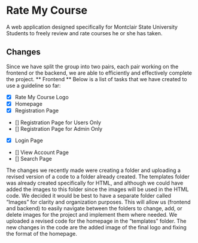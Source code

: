# Rate My Course
A web application designed specifically for Montclair State University Students to freely review and rate courses he or she has taken. 
## Changes
Since we have split the group into two pairs, each pair working on the frontend or the backend, we are able to efficiently and effectively complete the project.
** Frontend **
Below is a list of tasks that we have created to use a guideline so far:
- [X] Rate My Course Logo
- [X] Homepage
- [X] Registration Page
- [] Registration Page for Users Only
- [] Registration Page for Admin Only
- [X] Login Page
- [] View Account Page
- [] Search Page

The changes we recently made were creating a folder and uploading a revised version of a code to a folder already created. The templates folder was already created specifically for HTML, and although we could have added the images to this folder since the images will be used in the HTML code. We decided it would be best to have a separate folder called “Images” for clarity and organization purposes. This will allow us (frontend and backend) to easily navigate between the folders to change, add, or delete images for the project and implement them where needed. We uploaded a revised code for the homepage in the “templates” folder. The new changes in the code are the added image of the final logo and fixing the format of the homepage. 
